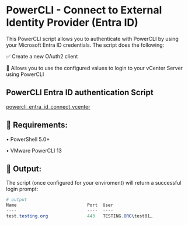# PowerCLI - Connect to External Identity Provider (Entra ID)

This PowerCLI script allows you to authenticate with PowerCLI by using your Microsoft Entra ID credentials. The script does the following:

✅ Create a new OAuth2 client

📜 Allows you to use the configured values to login to your vCenter Server using PowerCLI

## PowerCLI Entra ID authentication Script

[powercli_entra_id_connect_vcenter](./powercli_entra_id_connect_vcenter.ps1)

## 🔧 Requirements:

• PowerShell 5.0+

• VMware PowerCLI 13

## 📁 Output:
The script (once configured for your enviroment) will return a successful login prompt:

```powershell
# output
Name                           Port  User
----                           ----  ----
test.testing.org               443   TESTING.ORG\test01…
```
